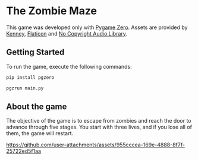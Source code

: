 # The Zombie Maze

This game was developed only with [Pygame Zero](https://pygame-zero.readthedocs.io/en/stable/index.html). Assets are provided by [Kenney](https://kenney.nl/assets), [Flaticon](https://www.flaticon.com/) and [No Copyright Audio Library](https://www.youtube.com/@NoCopyright-AudioLibrary).

## Getting Started

To run the game, execute the following commands:

```bash
pip install pgzero

pgzrun main.py
```

## About the game

The objective of the game is to escape from zombies and reach the door to advance through five stages. You start with three lives, and if you lose all of them, the game will restart.

https://github.com/user-attachments/assets/955cccea-169e-4888-8f7f-25722ed5f1aa
